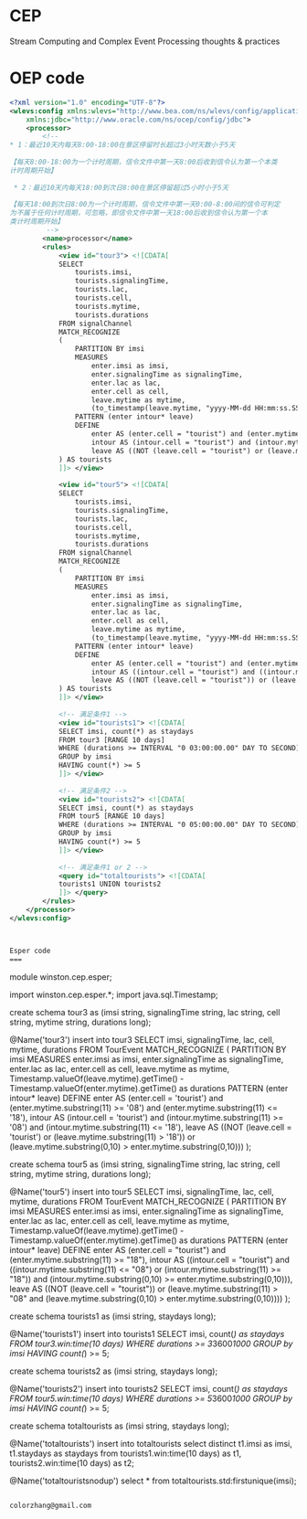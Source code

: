 CEP
===

Stream Computing and Complex Event Processing thoughts &amp; practices

OEP code
===
~~~~~ xml
<?xml version="1.0" encoding="UTF-8"?>
<wlevs:config xmlns:wlevs="http://www.bea.com/ns/wlevs/config/application"
	xmlns:jdbc="http://www.oracle.com/ns/ocep/config/jdbc">
	<processor>
		<!--  
* 1：最近10天内每天8:00-18:00在景区停留时长超过3小时天数小于5天
 
【每天8:00-18:00为一个计时周期，信令文件中第一天8:00后收到信令认为第一个本类
计时周期开始】
 
 * 2：最近10天内每天18:00到次日8:00在景区停留超过5小时小于5天
 
【每天18:00到次日8:00为一个计时周期，信令文件中第一天0:00-8:00间的信令可判定
为不属于任何计时周期，可忽略，即信令文件中第一天18:00后收到信令认为第一个本
类计时周期开始】
		 -->
		<name>processor</name>
		<rules>
			<view id="tour3"> <![CDATA[ 
			SELECT
				tourists.imsi,
				tourists.signalingTime,
				tourists.lac,
				tourists.cell,
				tourists.mytime,
				tourists.durations
			FROM signalChannel 
        	MATCH_RECOGNIZE 
			(
			    PARTITION BY imsi
				MEASURES
					enter.imsi as imsi,
					enter.signalingTime as signalingTime,
					enter.lac as lac,
					enter.cell as cell,
					leave.mytime as mytime,
					(to_timestamp(leave.mytime, "yyyy-MM-dd HH:mm:ss.SSS") - to_timestamp(enter.mytime, "yyyy-MM-dd HH:mm:ss.SSS")) as durations
				PATTERN (enter intour* leave)
			 	DEFINE
			 		enter AS (enter.cell = "tourist") and (enter.mytime.substring(11) >= "08") and (enter.mytime.substring(11) <= "18"),
			 		intour AS (intour.cell = "tourist") and (intour.mytime.substring(11) >= "08") and (intour.mytime.substring(11) <= "18"),
			 		leave AS ((NOT (leave.cell = "tourist") or (leave.mytime.substring(11) > "18")) or (leave.mytime.substring(0,10) > enter.mytime.substring(0,10)))
			) AS tourists
			]]> </view>
			
			<view id="tour5"> <![CDATA[ 
			SELECT
				tourists.imsi,
				tourists.signalingTime,
				tourists.lac,
				tourists.cell,
				tourists.mytime,
				tourists.durations
			FROM signalChannel 
        	MATCH_RECOGNIZE 
			(
			    PARTITION BY imsi
				MEASURES
					enter.imsi as imsi,
					enter.signalingTime as signalingTime,
					enter.lac as lac,
					enter.cell as cell,
					leave.mytime as mytime,
					(to_timestamp(leave.mytime, "yyyy-MM-dd HH:mm:ss.SSS") - to_timestamp(enter.mytime, "yyyy-MM-dd HH:mm:ss.SSS")) as durations
				PATTERN (enter intour* leave)
			 	DEFINE
			 		enter AS (enter.cell = "tourist") and (enter.mytime.substring(11) >= "18"),
			 		intour AS ((intour.cell = "tourist") and ((intour.mytime.substring(11) <= "08") or (intour.mytime.substring(11) >= "18")) and (intour.mytime.substring(0,10) >= enter.mytime.substring(0,10))),
			 		leave AS ((NOT (leave.cell = "tourist")) or (leave.mytime.substring(11) > "08" and (leave.mytime.substring(0,10) > enter.mytime.substring(0,10))))
			) AS tourists
			]]> </view>
			
			<!-- 满足条件1 -->
			<view id="tourists1"> <![CDATA[ 
			SELECT imsi, count(*) as staydays
			FROM tour3 [RANGE 10 days]
			WHERE (durations >= INTERVAL "0 03:00:00.00" DAY TO SECOND)
			GROUP by imsi
			HAVING count(*) >= 5
			]]> </view>
			
			<!-- 满足条件2 -->
			<view id="tourists2"> <![CDATA[ 
			SELECT imsi, count(*) as staydays
			FROM tour5 [RANGE 10 days]
			WHERE (durations >= INTERVAL "0 05:00:00.00" DAY TO SECOND)
			GROUP by imsi
			HAVING count(*) >= 5
			]]> </view>
			
			<!-- 满足条件1 or 2 -->
			<query id="totaltourists"> <![CDATA[
			tourists1 UNION tourists2
			]]> </query>
		</rules>
	</processor>
</wlevs:config>



Esper code
===
~~~~~
module winston.cep.esper;

import winston.cep.esper.*;
import java.sql.Timestamp;


create schema tour3 as (imsi string, signalingTime string, lac string, cell string, mytime string, durations long);

@Name('tour3')
insert into tour3
SELECT
  imsi,
	signalingTime,
	lac,
	cell,
	mytime,
	durations
FROM TourEvent 
MATCH_RECOGNIZE 
(
    PARTITION BY imsi
	MEASURES
		enter.imsi as imsi,
		enter.signalingTime as signalingTime,
		enter.lac as lac,
		enter.cell as cell,
		leave.mytime as mytime,
		Timestamp.valueOf(leave.mytime).getTime() - Timestamp.valueOf(enter.mytime).getTime() as durations
	PATTERN (enter intour* leave)
 	DEFINE
 		enter AS (enter.cell = 'tourist') and (enter.mytime.substring(11) >= '08') and (enter.mytime.substring(11) <= '18'),
		intour AS (intour.cell = 'tourist') and (intour.mytime.substring(11) >= '08') and (intour.mytime.substring(11) <= '18'),
		leave AS ((NOT (leave.cell = 'tourist') or (leave.mytime.substring(11) > '18')) or (leave.mytime.substring(0,10) > enter.mytime.substring(0,10)))
);


create schema tour5 as (imsi string, signalingTime string, lac string, cell string, mytime string, durations long);

@Name('tour5')
insert into tour5
SELECT
	imsi,
	signalingTime,
	lac,
	cell,
	mytime,
	durations
FROM TourEvent 
MATCH_RECOGNIZE 
(
    PARTITION BY imsi
	MEASURES
		enter.imsi as imsi,
		enter.signalingTime as signalingTime,
		enter.lac as lac,
		enter.cell as cell,
		leave.mytime as mytime,
		Timestamp.valueOf(leave.mytime).getTime() - Timestamp.valueOf(enter.mytime).getTime() as durations
	PATTERN (enter intour* leave)
 	DEFINE
 		enter AS (enter.cell = "tourist") and (enter.mytime.substring(11) >= "18"),
 		intour AS ((intour.cell = "tourist") and ((intour.mytime.substring(11) <= "08") or (intour.mytime.substring(11) >= "18")) and (intour.mytime.substring(0,10) >= enter.mytime.substring(0,10))),
 		leave AS ((NOT (leave.cell = "tourist")) or (leave.mytime.substring(11) > "08" and (leave.mytime.substring(0,10) > enter.mytime.substring(0,10))))
);


create schema tourists1 as (imsi string, staydays long);

@Name('tourists1')
insert into tourists1
SELECT imsi, count(*) as staydays
FROM tour3.win:time(10 days)
WHERE durations >= 3*3600*1000
GROUP by imsi
HAVING count(*) >= 5;

create schema tourists2 as (imsi string, staydays long);

@Name('tourists2')
insert into tourists2
SELECT imsi, count(*) as staydays
FROM tour5.win:time(10 days)
WHERE durations >= 5*3600*1000
GROUP by imsi
HAVING count(*) >= 5;


create schema totaltourists as (imsi string, staydays long);

@Name('totaltourists')
insert into totaltourists
select distinct t1.imsi as imsi, t1.staydays as staydays from tourists1.win:time(10 days) as t1, tourists2.win:time(10 days) as t2;


@Name('totaltouristsnodup')
select * from totaltourists.std:firstunique(imsi);

~~~~~

colorzhang@gmail.com
